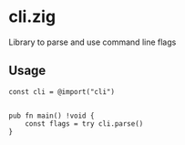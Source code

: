 # cli.zig
Library to parse and use command line flags


## Usage
```zig
const cli = @import("cli")


pub fn main() !void {
    const flags = try cli.parse()
}

```
